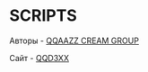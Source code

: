 # SCRIPTS

Авторы - [QQAAZZ CREAM GROUP](https://vk.com/qqaazzgroup)

Сайт - [QQD3XX](https://qqaazzg.github.io/QQD3XX/)
